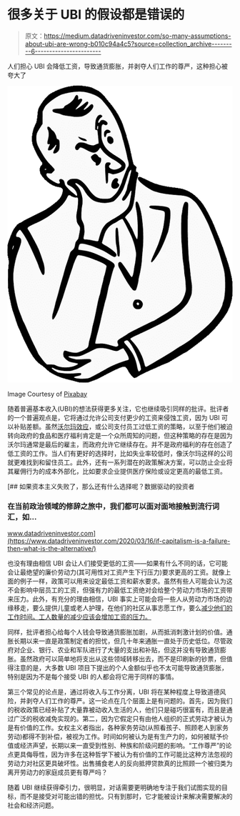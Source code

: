 # 很多关于 UBI 的假设都是错误的

> 原文：<https://medium.datadriveninvestor.com/so-many-assumptions-about-ubi-are-wrong-b010c94a4c5?source=collection_archive---------6----------------------->

人们担心 UBI 会降低工资，导致通货膨胀，并剥夺人们工作的尊严，这种担心被夸大了

![](img/d5582918dc748385d4e60fa7aa966b51.png)

Image Courtesy of [Pixabay](https://pixabay.com/vectors/comic-characters-critical-thought-2026313/)

随着普遍基本收入(UBI)的想法获得更多关注，它也继续吸引同样的批评。批评者的一个普遍观点是，它将通过允许公司支付更少的工资来侵蚀工资，因为 UBI 可以补贴差额。虽然[沃尔玛效应](https://www.thenation.com/article/archive/walmart-wages-are-the-main-reason-people-depend-on-food-stamps/)，或公司支付员工过低工资的策略，以至于他们被迫转向政府的食品和医疗福利肯定是一个众所周知的问题，但这种策略的存在是因为沃尔玛通常是最后的雇主，而政府允许它继续存在。并不是政府福利的存在创造了低工资的工作。当人们有更好的选择时，比如失业率较低时，像沃尔玛这样的公司就更难找到和留住员工。此外，还有一系列潜在的政策解决方案，可以防止企业将其雇佣行为的成本外部化，比如要求企业提供医疗保险或设定更高的最低工资。

[](https://www.datadriveninvestor.com/2020/03/16/if-capitalism-is-a-failure-then-what-is-the-alternative/) [## 如果资本主义失败了，那么还有什么选择呢？数据驱动的投资者

### 在当前政治领域的修辞之旅中，我们都可以面对面地接触到流行词汇，如…

www.datadriveninvestor.com](https://www.datadriveninvestor.com/2020/03/16/if-capitalism-is-a-failure-then-what-is-the-alternative/) 

也没有理由相信 UBI 会让人们接受更低的工资——如果有什么不同的话，它可能会让最绝望的廉价劳动力(其可用性对工资产生下行压力)要求更高的工资。就像上面的例子一样，政策可以用来设定最低工资和薪水要求。虽然有些人可能会认为这不会影响中层员工的工资，但强有力的最低工资绝对会给整个劳动力市场的工资带来压力。此外，有充分的理由相信，UBI 事实上可能会将一些人从劳动力市场的边缘移走，要么提供儿童或老人护理，在他们的社区从事志愿工作，要么[减少他们的工作时间。工人数量的减少应该会增加工资的压力。](https://qz.com/765902/ubi-wouldnt-mean-everyone-quits-working/)

同样，批评者担心给每个人钱会导致通货膨胀加剧，从而抵消刺激计划的价值。通胀长期以来一直是政策制定者的担忧，但几十年来通胀一直处于历史低位。尽管政府对企业、银行、农业和军队进行了大量的支出和补贴，但这并没有导致通货膨胀。虽然政府可以简单地将支出从这些领域转移出去，而不是印刷新的钞票，但值得注意的是，大多数 UBI 项目下提出的个人金额似乎也不太可能导致通货膨胀，特别是因为不是每个接受 UBI 的人都会将它用于同样的事情。

第三个常见的论点是，通过将收入与工作分离，UBI 将在某种程度上导致道德风险，并剥夺人们工作的尊严。这一论点在几个层面上是有问题的。首先，因为我们的税收政策已经补贴了大量靠被动收入生活的人，他们只是碰巧很富有，而且是通过广泛的税收减免实现的。第二，因为它假定只有由他人组织的正式劳动才被认为是有价值的工作。女权主义者指出，各种家务劳动(从照看孩子、照顾老人到家务劳动)都得不到补偿，被视为工作。时间如何被认为是有生产力的，如何被赋予价值或经济声望，长期以来一直受到性别、种族和阶级问题的影响。“工作尊严”的论点更具侮辱性，因为许多在这种哲学下被认为有价值的工作可能比这种方法忽视的劳动力对社区更具破坏性。出售捕食老人的反向抵押贷款真的比照顾一个被归类为离开劳动力的家庭成员更有尊严吗？

随着 UBI 继续获得牵引力，很明显，对话需要更明确地专注于我们试图实现的目标，而不是接受对可能出错的担忧。只有到那时，它才能被设计来解决需要解决的社会和经济问题。
